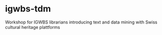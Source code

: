 # igwbs-tdm
Workshop for IGWBS librarians introducing text and data mining with Swiss cultural heritage plattforms
